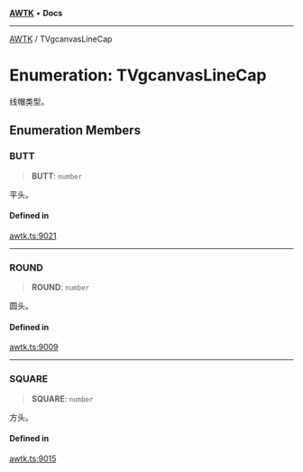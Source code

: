 [**AWTK**](../README.md) • **Docs**

***

[AWTK](../globals.md) / TVgcanvasLineCap

# Enumeration: TVgcanvasLineCap

线帽类型。

## Enumeration Members

### BUTT

> **BUTT**: `number`

平头。

#### Defined in

[awtk.ts:9021](https://github.com/zlgopen/awtk-binding/blob/a193834fdb1c1ee98bdcf84db4b6e5fd059e1d7c/tools/code_gen/js/output/awtk.ts#L9021)

***

### ROUND

> **ROUND**: `number`

圆头。

#### Defined in

[awtk.ts:9009](https://github.com/zlgopen/awtk-binding/blob/a193834fdb1c1ee98bdcf84db4b6e5fd059e1d7c/tools/code_gen/js/output/awtk.ts#L9009)

***

### SQUARE

> **SQUARE**: `number`

方头。

#### Defined in

[awtk.ts:9015](https://github.com/zlgopen/awtk-binding/blob/a193834fdb1c1ee98bdcf84db4b6e5fd059e1d7c/tools/code_gen/js/output/awtk.ts#L9015)
